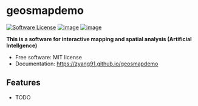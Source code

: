 # geosmapdemo

[![Software License](https://img.shields.io/badge/license-MIT-green.svg)](LICENSE)
[![image](https://img.shields.io/pypi/v/geosmapdemo.svg)](https://pypi.python.org/pypi/geosmapdemo)
[![image](https://img.shields.io/conda/vn/conda-forge/geosmapdemo.svg)](https://anaconda.org/conda-forge/geosmapdemo)


**This is a software for interactive mapping and spatial analysis (Artificial Intellgence)**


-   Free software: MIT license
- Documentation: https://zyang91.github.io/geosmapdemo
    

## Features

-   TODO

